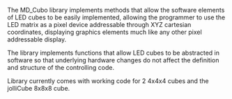 The MD_Cubo library implements methods that allow the software elements of LED cubes to be easily implemented, allowing the programmer to use the LED matrix as a pixel device addressable through XYZ cartesian coordinates, displaying graphics elements much like any other pixel addressable display.

The library implements functions that allow LED cubes to be abstracted in software so that underlying hardware changes do not affect the definition and structure of the controlling code.

Library currently comes with working code for 2 4x4x4 cubes and the jolliCube 8x8x8 cube.
